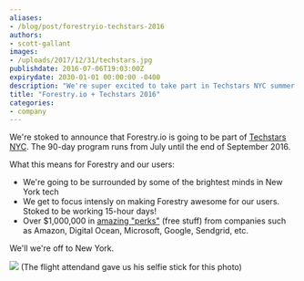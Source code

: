 ```yaml
---
aliases:
- /blog/post/forestryio-techstars-2016
authors:
- scott-gallant
images:
- /uploads/2017/12/31/techstars.jpg
publishdate: 2016-07-06T19:03:00Z
expirydate: 2030-01-01 00:00:00 -0400
description: "We're super excited to take part in Techstars NYC summer 2016!"
title: "Forestry.io + Techstars 2016"
categories:
- company
---
```

We're stoked to announce that Forestry.io is going to be part of [Techstars NYC](http://www.techstars.com/startup-accelerator/).  The 90-day program runs from July until the end of September 2016.

What this means for Forestry and our users:

* We're going to be surrounded by some of the brightest minds in New York tech
* We get to focus intensly on making Forestry awesome for our users. Stoked to be working 15-hour days!
* Over $1,000,000 in [amazing "perks"](http://www.techstars.com/startup-accelerator/) (free stuff) from companies such as Amazon, Digital Ocean, Microsoft, Google, Sendgrid, etc.

We'll we're off to New York.

![](/uploads/2017/12/31/Forestry.io-in-NY.jpg)
(The flight attendand gave us his selfie stick for this photo)
